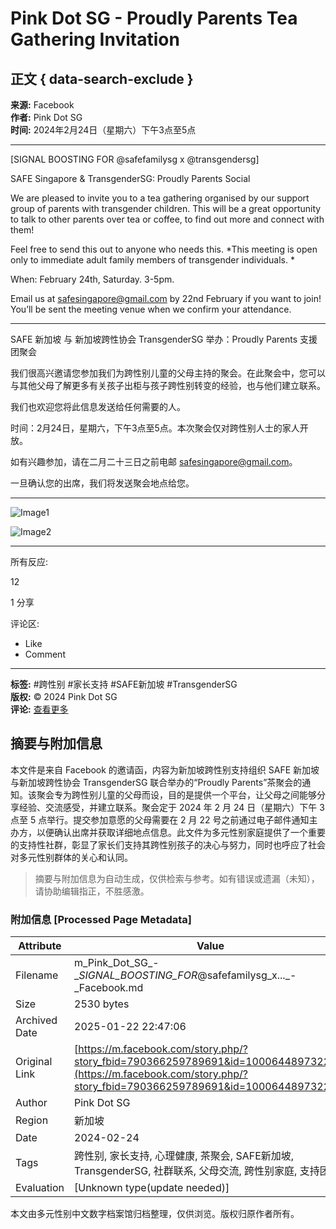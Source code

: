 # Pink Dot SG - Proudly Parents Tea Gathering Invitation

## 正文 { data-search-exclude }


**来源:** Facebook  
**作者:** Pink Dot SG  
**时间:** 2024年2月24日（星期六）下午3点至5点

---

\[SIGNAL BOOSTING FOR @safefamilysg x @transgendersg\]

SAFE Singapore & TransgenderSG: Proudly Parents Social

We are pleased to invite you to a tea gathering organised by our support group of parents with transgender children. This will be a great opportunity to talk to other parents over tea or coffee, to find out more and connect with them!

Feel free to send this out to anyone who needs this. \*This meeting is open only to immediate adult family members of transgender individuals. \*

When: February 24th, Saturday. 3-5pm.

Email us at safesingapore@gmail.com by 22nd February if you want to join! You’ll be sent the meeting venue when we confirm your attendance.

---

SAFE 新加坡 与 新加坡跨性协会 TransgenderSG 举办：Proudly Parents 支援团聚会

我们很高兴邀请您参加我们为跨性别儿童的父母主持的聚会。在此聚会中，您可以与其他父母了解更多有关孩子出柜与孩子跨性别转变的经验，也与他们建立联系。

我们也欢迎您将此信息发送给任何需要的人。

时间：2月24日，星期六，下午3点至5点。本次聚会仅对跨性别人士的家人开放。

如有兴趣参加，请在二月二十三日之前电邮 safesingapore@gmail.com。

一旦确认您的出席，我们将发送聚会地点给您。

---

![Image1](https://scontent-sjc3-1.xx.fbcdn.net/v/t39.30808-6/469966170_18480720541012619_7684084374925550921_n.jpg?stp=dst-jpg_s600x600_tt6&_nc_cat=102&ccb=1-7&_nc_sid=127cfc&_nc_ohc=niHGVRsycyIQ7kNvgH7-5vz&_nc_zt=23&_nc_ht=scontent-sjc3-1.xx&_nc_gid=AaBUdNW9R2QAVTi6VkJOxTK&oh=00_AYCLHK3vumkQdkzijMyuhjengCPtnzh6gBj-RC_li9R3Rw&oe=67954AB9)

![Image2](https://scontent-sjc3-1.xx.fbcdn.net/v/t39.30808-6/470075286_18480720388012619_5021002109222496646_n.jpg?stp=dst-jpg_s600x600_tt6&_nc_cat=105&ccb=1-7&_nc_sid=127cfc&_nc_ohc=C_tiFoJT8pQQ7kNvgEdGzBA&_nc_zt=23&_nc_ht=scontent-sjc3-1.xx&_nc_gid=AaBUdNW9R2QAVTi6VkJOxTK&oh=00_AYBcyJOkhcTUw_WjHaUCpufJzSmY8L-Ou3ZoJxPKawokKg&oe=67953B88)

---

所有反应:

12

1 分享

评论区:  
- Like  
- Comment  

--- 

**标签:** #跨性别 #家长支持 #SAFE新加坡 #TransgenderSG  
**版权:** © 2024 Pink Dot SG  
**评论:** [查看更多](https://www.facebook.com/pinkdotsg)  

<!-- tcd_original_link https://m.facebook.com/story.php/?story_fbid=790366259789691&id=100064489732283 -->


## 摘要与附加信息

<!-- tcd_abstract -->
本文件是来自 Facebook 的邀请函，内容为新加坡跨性别支持组织 SAFE 新加坡与新加坡跨性协会 TransgenderSG 联合举办的“Proudly Parents”茶聚会的通知。该聚会专为跨性别儿童的父母而设，目的是提供一个平台，让父母之间能够分享经验、交流感受，并建立联系。聚会定于 2024 年 2 月 24 日（星期六）下午 3 点至 5 点举行。提交参加意愿的父母需要在 2 月 22 号之前通过电子邮件通知主办方，以便确认出席并获取详细地点信息。此文件为多元性别家庭提供了一个重要的支持性社群，彰显了家长们支持其跨性别孩子的决心与努力，同时也呼应了社会对多元性别群体的关心和认同。
<!-- tcd_abstract_end -->

> 摘要与附加信息为自动生成，仅供检索与参考。如有错误或遗漏（未知），请协助编辑指正，不胜感激。

### 附加信息 [Processed Page Metadata]

| Attribute       | Value                                  |
|-----------------|----------------------------------------|
| Filename        | m_Pink_Dot_SG_-__SIGNAL_BOOSTING_FOR_@safefamilysg_x..._-_Facebook.md                             |
| Size            | 2530 bytes                           |
| Archived Date   | 2025-01-22 22:47:06                             |
| Original Link   | [https://m.facebook.com/story.php/?story_fbid=790366259789691&id=100064489732283](https://m.facebook.com/story.php/?story_fbid=790366259789691&id=100064489732283)                       |
| Author          | Pink Dot SG                               |
| Region          | 新加坡                               |
| Date            | 2024-02-24                                 |
| Tags            | 跨性别, 家长支持, 心理健康, 茶聚会, SAFE新加坡, TransgenderSG, 社群联系, 父母交流, 跨性别家庭, 支持团体                                 |
| Evaluation            | [Unknown type(update needed)]                                 |
<!-- tcd_table_end -->

本文由多元性别中文数字档案馆归档整理，仅供浏览。版权归原作者所有。
